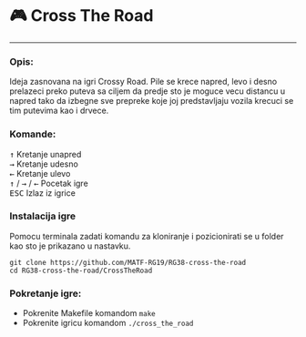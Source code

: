 # :video_game: Cross The Road
---

### Opis:
Ideja zasnovana na igri Crossy Road. Pile se krece napred, levo i desno prelazeci preko puteva sa ciljem da predje sto je moguce vecu distancu u napred tako da izbegne sve prepreke koje joj predstavljaju vozila krecuci se tim putevima kao i drvece.

### Komande:
<kbd>↑</kbd> Kretanje unapred <br>
<kbd>→</kbd> Kretanje udesno <br>
<kbd>←</kbd> Kretanje ulevo <br>
<kbd>↑</kbd> / <kbd>→</kbd> / <kbd>←</kbd> Pocetak igre <br>
<kbd>ESC</kbd> Izlaz iz igrice

### Instalacija igre
Pomocu terminala zadati komandu za kloniranje i pozicionirati se u folder kao sto je prikazano u nastavku.
```shell
git clone https://github.com/MATF-RG19/RG38-cross-the-road
cd RG38-cross-the-road/CrossTheRoad
```

### Pokretanje igre:

* Pokrenite Makefile komandom `make` <br>
* Pokrenite igricu komandom `./cross_the_road`
